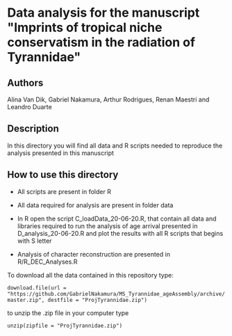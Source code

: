 # Data analysis for the manuscript "Imprints of tropical niche conservatism in the radiation of Tyrannidae"

## Authors
Alina Van Dik, Gabriel Nakamura, Arthur Rodrigues, Renan Maestri and Leandro Duarte

## Description

In this directory you will find all data and R scripts needed to reproduce the analysis presented in this manuscript

## How to use this directory
- All scripts are present in folder R

- All data required for analysis are present in folder data

- In R open the script C_loadData_20-06-20.R, that contain all data and libraries required to run the analysis of age arrival presented in D_analysis_20-06-20.R and plot the results with all R scripts that begins with S letter

- Analysis of character reconstruction are presented in R/R_DEC_Analyses.R

To download all the data contained in this repository type:

`download.file(url = "https://github.com/GabrielNakamura/MS_Tyrannidae_ageAssembly/archive/master.zip", destfile = "ProjTyrannidae.zip")`

to unzip the .zip file in your computer type

`unzip(zipfile = "ProjTyrannidae.zip")`


